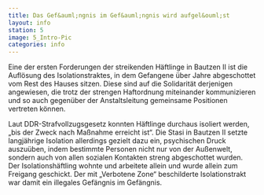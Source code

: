 ```yaml
---
title: Das Gef&auml;ngnis im Gef&auml;ngnis wird aufgel&ouml;st
layout: info
station: 5
image: 5_Intro-Pic
categories: info
---
```

Eine der ersten Forderungen der streikenden H&auml;ftlinge in Bautzen II ist die Aufl&ouml;sung des Isolationstraktes, in dem Gefangene &uuml;ber Jahre abgeschottet vom Rest des Hauses sitzen. Diese sind auf die Solidarit&auml;t derjenigen angewiesen, die trotz der strengen Haftordnung miteinander kommunizieren und so auch gegen&uuml;ber der Anstaltsleitung gemeinsame Positionen vertreten k&ouml;nnen.
 
Laut DDR-Strafvollzugsgesetz konnten H&auml;ftlinge durchaus isoliert  werden, &bdquo;bis der Zweck nach Ma&szlig;nahme erreicht ist&ldquo;. Die Stasi in Bautzen II setzte langj&auml;hrige Isolation allerdings gezielt dazu ein, psychischen Druck auszu&uuml;ben, indem bestimmte Personen nicht nur von der Au&szlig;enwelt, sondern auch von allen sozialen Kontakten streng abgeschottet wurden. Der Isolationsh&auml;ftling wohnte und arbeitete allein und wurde allein zum Freigang geschickt. Der mit &bdquo;Verbotene Zone&ldquo; beschilderte Isolationstrakt war damit ein illegales Gef&auml;ngnis im Gef&auml;ngnis.